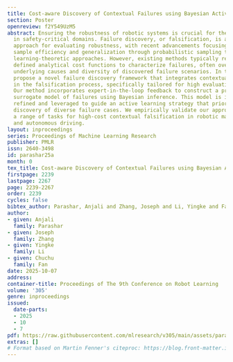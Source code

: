 ```yaml
---
title: Cost-aware Discovery of Contextual Failures using Bayesian Active Learning
section: Poster
openreview: f2Y549UzM5
abstract: Ensuring the robustness of robotic systems is crucial for their deployment
  in safety-critical domains. Failure discovery, or falsification, is a widely used
  approach for evaluating robustness, with recent advancements focusing on improving
  sample efficiency and generalization through probabilistic sampling techniques and
  learning-theoretic approaches. However, existing methods typically rely on explicitly
  defined analytical cost functions to characterize failures, often overlooking the
  underlying causes and diversity of discovered failure scenarios. In this work, we
  propose a novel failure discovery framework that integrates contextual reasoning
  in the falsification process, specifically tailored for high evaluation-cost applications.
  Our method incorporates expert-in-the-loop feedback to construct a probabilistic
  surrogate model of failures using Bayesian inference. This model is iteratively
  refined and leveraged to guide an active learning strategy that prioritizes the
  discovery of diverse failure cases. We empirically validate our approach across
  a range of tasks for high-cost contextual falsification in robotic manipulation
  and autonomous driving.
layout: inproceedings
series: Proceedings of Machine Learning Research
publisher: PMLR
issn: 2640-3498
id: parashar25a
month: 0
tex_title: Cost-aware Discovery of Contextual Failures using Bayesian Active Learning
firstpage: 2239
lastpage: 2267
page: 2239-2267
order: 2239
cycles: false
bibtex_author: Parashar, Anjali and Zhang, Joseph and Li, Yingke and Fan, Chuchu
author:
- given: Anjali
  family: Parashar
- given: Joseph
  family: Zhang
- given: Yingke
  family: Li
- given: Chuchu
  family: Fan
date: 2025-10-07
address:
container-title: Proceedings of The 9th Conference on Robot Learning
volume: '305'
genre: inproceedings
issued:
  date-parts:
  - 2025
  - 10
  - 7
pdf: https://raw.githubusercontent.com/mlresearch/v305/main/assets/parashar25a/parashar25a.pdf
extras: []
# Format based on Martin Fenner's citeproc: https://blog.front-matter.io/posts/citeproc-yaml-for-bibliographies/
---
```

